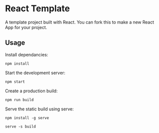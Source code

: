 # React Template

A template project built with React. You can fork this to make a new React App for your project.

## Usage

Install dependancies:

`npm install`

Start the development server:

`npm start`

Create a production build:

`npm run build`

Serve the static build using serve:

`npm install -g serve`

`serve -s build`

